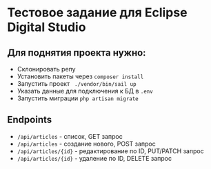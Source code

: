 Тестовое задание для Eclipse Digital Studio 
====

Для поднятия проекта нужно:
---
+ Склонировать репу
+ Установить пакеты через ``composer install``
+ Запустить проект `` ./vendor/bin/sail up``
+ Указать данные для подключения к БД в ``.env``
+ Запустить миграции ``php artisan migrate``

Endpoints
---
+ ``/api/articles`` - список, GET запрос
+ ``/api/articles`` - создание нового, POST запрос
+ ``/api/articles/{id}`` - редактирование по ID, PUT/PATCH запрос
+ ``/api/articles/{id}`` - удаление по ID, DELETE запрос
